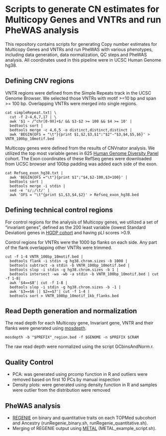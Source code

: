 # Scripts to generate CN estimates for Multicopy Genes and VNTRs and run PheWAS analysis
This repository contains scripts for generating Copy number estimates for Multicopy Genes and VNTRs and run PheWAS with various phenotypes, including data generation, data normalization, QC steps and PheWAS analysis. All coordinates used in this pipeline were in UCSC Human Genome hg38.

## Defining CNV regions
VNTR regions were defined from the Simple Repeats track in the UCSC Genome Browser. We selected those VNTRs with motif >=10 bp and span >= 100 bp. Overlapping VNTRs were merged into single regions.
```
cat simpleRepeat.txt| \
  cut -f 2-4,6,7,17 | \
  awk '$1 ~ /^chr[0-9X]+$/ && $3-$2 >= 100 && $4 >= 10' |
  bedtools sort |
  bedtools merge -c 4,6,5 -o distinct,distinct,distinct |
  awk 'BEGIN{OFS = "\t"}{print $1,$2,$3,$1":"$2"-"$3,$4,$5,$6}' > VNTR_100bp_10motif.bed
```

Multicopy genes were defined from the results of CNVnator analysis. We utilized the top most variable genes in 625 [Human Genome Diversity Panel](https://www.internationalgenome.org/data-portal/data-collection/hgdp) cohort. The Exon coordinates of these RefSeq genes were downloaded from UCSC browser and 100bp padding was added each side of the exon.

```
cat Refseq_exon_hg38.txt |
  awk 'BEGIN{OFS ="\t"}{print $1";"$4,$2-100,$3+100}' |
  bedtools sort |
  bedtools merge -i stdin |
  sed -e 's/;/\t/' |
  awk 'OFS = "\t"{print $1,$3,$4,$2}' > Refseq_exon_hg38.bed
```
 
## Defining technical control regions
For control regions for the analysis of Multicopy genes, we utilized a set of “invariant genes”, defined as the 200 least variable (lowest Standard Deviation) genes in [HGDP cohort](https://www.internationalgenome.org/data-portal/data-collection/hgdp) and having pLI scores >0.9. 

Control regions for VNTRs were the 1000 bp flanks on each side. Any part of the flank overlapping other VNTRs were trimmed.
```
cut -f 1-4 VNTR_100bp_10motif.bed |
  bedtools flank -i stdin -g hg38.chrom.sizes -b 1000 |
  bedtools subtract -a stdin -b VNTR_100bp_10motif.bed |
  bedtools slop -i stdin -g hg38.chrom.sizes -b 1 |
  bedtools intersect -wa -wb -a stdin -b VNTR_100bp_10motif.bed | cut -f 1-8|
  awk '$4==$8'| cut -f 1-8 |
  bedtools slop -i stdin -g hg38.chrom.sizes -b -1 |
  awk '$3==$6 || $2==$7'| cut -f 1-4 |
  bedtools sort > VNTR_100bp_10motif_1kb_flanks.bed
```
 
## Read Depth generation and normalization
The read depth for each Multicopy gene, Invariant gene, VNTR and their flanks were generated using [mosdepth](https://github.com/brentp/mosdepth).
```
mosdepth -b "$PREFIX"_region.bed -f $GENOME -n $PREFIX $CRAM
```
The raw read depth were normalized using the script GCbinsAndNorm.r.
 
## Quality Control
- PCA: was generated using prcomp function in R and outliers were removed based on first 10 PCs by manual inspection
- Density plots: were generated using density function in R and samples were outlier from the distribution were removed
 
## PheWAS analysis
- [REGENIE](https://rgcgithub.github.io/regenie/) on binary and quantitative traits on each TOPMed subcohort and Ancestry (runRegenie_binary.sh, runRegenie_quantitative.sh).
- Merging of REGENIE output using [METAL](https://genome.sph.umich.edu/wiki/METAL_Documentation) (METAL_example_script.sh).
